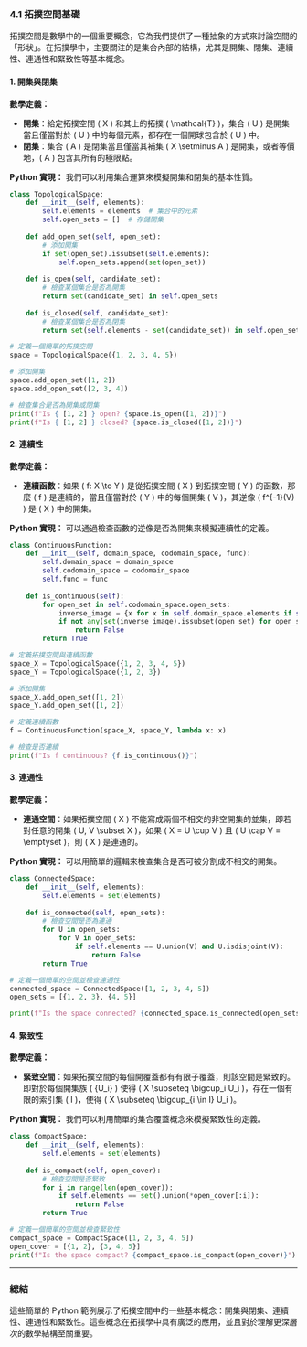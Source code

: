 ### 4.1 拓撲空間基礎

拓撲空間是數學中的一個重要概念，它為我們提供了一種抽象的方式來討論空間的「形狀」。在拓撲學中，主要關注的是集合內部的結構，尤其是開集、閉集、連續性、連通性和緊致性等基本概念。

#### 1. 開集與閉集

**數學定義：**
- **開集**：給定拓撲空間 \( X \) 和其上的拓撲 \( \mathcal{T} \)，集合 \( U \) 是開集當且僅當對於 \( U \) 中的每個元素，都存在一個開球包含於 \( U \) 中。
- **閉集**：集合 \( A \) 是閉集當且僅當其補集 \( X \setminus A \) 是開集，或者等價地，\( A \) 包含其所有的極限點。

**Python 實現：**
我們可以利用集合運算來模擬開集和閉集的基本性質。

```python
class TopologicalSpace:
    def __init__(self, elements):
        self.elements = elements  # 集合中的元素
        self.open_sets = []  # 存儲開集
    
    def add_open_set(self, open_set):
        # 添加開集
        if set(open_set).issubset(self.elements):
            self.open_sets.append(set(open_set))
    
    def is_open(self, candidate_set):
        # 檢查某個集合是否為開集
        return set(candidate_set) in self.open_sets
    
    def is_closed(self, candidate_set):
        # 檢查某個集合是否為閉集
        return set(self.elements - set(candidate_set)) in self.open_sets

# 定義一個簡單的拓撲空間
space = TopologicalSpace({1, 2, 3, 4, 5})

# 添加開集
space.add_open_set([1, 2])
space.add_open_set([2, 3, 4])

# 檢查集合是否為開集或閉集
print(f"Is { [1, 2] } open? {space.is_open([1, 2])}")
print(f"Is { [1, 2] } closed? {space.is_closed([1, 2])}")
```

#### 2. 連續性

**數學定義：**
- **連續函數**：如果 \( f: X \to Y \) 是從拓撲空間 \( X \) 到拓撲空間 \( Y \) 的函數，那麼 \( f \) 是連續的，當且僅當對於 \( Y \) 中的每個開集 \( V \)，其逆像 \( f^{-1}(V) \) 是 \( X \) 中的開集。

**Python 實現：**
可以通過檢查函數的逆像是否為開集來模擬連續性的定義。

```python
class ContinuousFunction:
    def __init__(self, domain_space, codomain_space, func):
        self.domain_space = domain_space
        self.codomain_space = codomain_space
        self.func = func
    
    def is_continuous(self):
        for open_set in self.codomain_space.open_sets:
            inverse_image = {x for x in self.domain_space.elements if self.func(x) in open_set}
            if not any(set(inverse_image).issubset(open_set) for open_set in self.domain_space.open_sets):
                return False
        return True

# 定義拓撲空間與連續函數
space_X = TopologicalSpace({1, 2, 3, 4, 5})
space_Y = TopologicalSpace({1, 2, 3})

# 添加開集
space_X.add_open_set([1, 2])
space_Y.add_open_set([1, 2])

# 定義連續函數
f = ContinuousFunction(space_X, space_Y, lambda x: x)

# 檢查是否連續
print(f"Is f continuous? {f.is_continuous()}")
```

#### 3. 連通性

**數學定義：**
- **連通空間**：如果拓撲空間 \( X \) 不能寫成兩個不相交的非空開集的並集，即若對任意的開集 \( U, V \subset X \)，如果 \( X = U \cup V \) 且 \( U \cap V = \emptyset \)，則 \( X \) 是連通的。

**Python 實現：**
可以用簡單的邏輯來檢查集合是否可被分割成不相交的開集。

```python
class ConnectedSpace:
    def __init__(self, elements):
        self.elements = set(elements)
    
    def is_connected(self, open_sets):
        # 檢查空間是否為連通
        for U in open_sets:
            for V in open_sets:
                if self.elements == U.union(V) and U.isdisjoint(V):
                    return False
        return True

# 定義一個簡單的空間並檢查連通性
connected_space = ConnectedSpace([1, 2, 3, 4, 5])
open_sets = [{1, 2, 3}, {4, 5}]

print(f"Is the space connected? {connected_space.is_connected(open_sets)}")
```

#### 4. 緊致性

**數學定義：**
- **緊致空間**：如果拓撲空間的每個開覆蓋都有有限子覆蓋，則該空間是緊致的。即對於每個開集族 \( \{U_i\} \) 使得 \( X \subseteq \bigcup_i U_i \)，存在一個有限的索引集 \( I \)，使得 \( X \subseteq \bigcup_{i \in I} U_i \)。

**Python 實現：**
我們可以利用簡單的集合覆蓋概念來模擬緊致性的定義。

```python
class CompactSpace:
    def __init__(self, elements):
        self.elements = set(elements)
    
    def is_compact(self, open_cover):
        # 檢查空間是否緊致
        for i in range(len(open_cover)):
            if self.elements == set().union(*open_cover[:i]):
                return False
        return True

# 定義一個簡單的空間並檢查緊致性
compact_space = CompactSpace([1, 2, 3, 4, 5])
open_cover = [{1, 2}, {3, 4, 5}]
print(f"Is the space compact? {compact_space.is_compact(open_cover)}")
```

---

### 總結

這些簡單的 Python 範例展示了拓撲空間中的一些基本概念：開集與閉集、連續性、連通性和緊致性。這些概念在拓撲學中具有廣泛的應用，並且對於理解更深層次的數學結構至關重要。